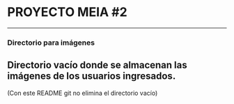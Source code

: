 # PROYECTO MEIA #2

---

### **Directorio para imágenes**

Directorio vacío donde se almacenan las imágenes de los usuarios ingresados.
---

(Con este README git no elimina el directorio vacío)